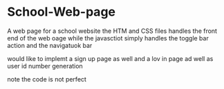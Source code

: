 # School-Web-page
A web page for a school website 
the HTM and CSS files handles the front end of the web oage 
while the javasctiot simply handles the toggle bar action and the navigatuok bar 

would like to implemt a sign up page as well and a lov in page ad well as user id number generation 


note the code is not perfect 
